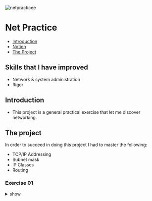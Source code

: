 ![netpracticee](https://user-images.githubusercontent.com/63206471/175390369-33add942-d657-4684-add8-da89ea61b7ba.png)

# Net Practice

* [Introduction](#introduction)
* [Notion](#notion-link)
* [The Project](#the-project)


## Skills that I have improved
* Network & system administration
* Rigor

## Introduction
* This project is a general practical exercise that let me discover networking.

## The project
In order to succeed in doing this project I had to master the following:
* TCP/IP Addressing
* Subnet mask
* IP Classes
* Routing

### Exercise 01

<details>
  <summary>show</summary>
  
  [![Ex_01_unsolved](https://github.com/adrianofaus/netpractice_ecole42/tree/main/img_solution/Ex_01_unsolved.png)<br>](https://github.com/adrianofaus/netpractice_ecole42/blob/ffbbb87b69e842c62f942aa45a34dcf76bba57ce/img_solution/Ex_01_unsolved.png)
  Teste
  
</details>
